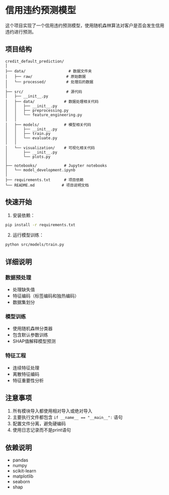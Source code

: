 # 信用违约预测模型

这个项目实现了一个信用违约预测模型，使用随机森林算法对客户是否会发生信用违约进行预测。

## 项目结构

```
credit_default_prediction/
│
├── data/                   # 数据文件夹
│   ├── raw/               # 原始数据
│   └── processed/         # 处理后的数据
│
├── src/                   # 源代码
│   ├── __init__.py
│   ├── data/             # 数据处理相关代码
│   │   ├── __init__.py
│   │   ├── preprocessing.py
│   │   └── feature_engineering.py
│   │
│   ├── models/           # 模型相关代码
│   │   ├── __init__.py
│   │   ├── train.py
│   │   └── evaluate.py
│   │
│   └── visualization/    # 可视化相关代码
│       ├── __init__.py
│       └── plots.py
│
├── notebooks/            # Jupyter notebooks
│   └── model_development.ipynb
│
├── requirements.txt      # 项目依赖
└── README.md            # 项目说明文档
```

## 快速开始

1. 安装依赖：

```bash
pip install -r requirements.txt
```

2. 运行模型训练：

```bash
python src/models/train.py
```

## 详细说明

### 数据预处理

- 处理缺失值
- 特征编码（标签编码和独热编码）
- 数据集划分

### 模型训练

- 使用随机森林分类器
- 包含默认参数训练
- SHAP值解释模型预测

### 特征工程

- 连续特征处理
- 离散特征编码
- 特征重要性分析

## 注意事项

1. 所有模块导入都使用相对导入或绝对导入
2. 主要执行文件都包含 `if __name__ == "__main__":` 语句
3. 配置文件分离，避免硬编码
4. 使用日志记录而不是print语句

## 依赖说明

- pandas
- numpy
- scikit-learn
- matplotlib
- seaborn
- shap

